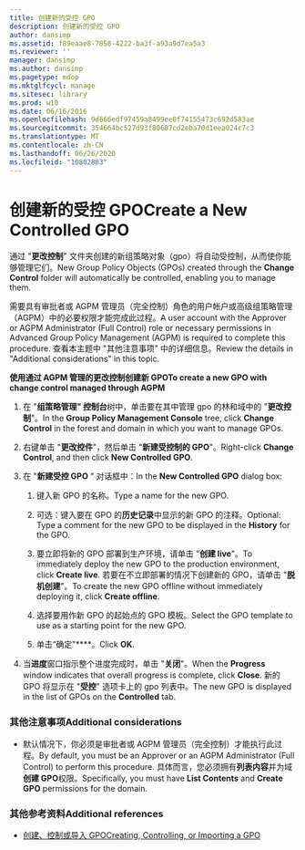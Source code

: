 ```yaml
---
title: 创建新的受控 GPO
description: 创建新的受控 GPO
author: dansimp
ms.assetid: f89eaae8-7858-4222-ba3f-a93a9d7ea5a3
ms.reviewer: ''
manager: dansimp
ms.author: dansimp
ms.pagetype: mdop
ms.mktglfcycl: manage
ms.sitesec: library
ms.prod: w10
ms.date: 06/16/2016
ms.openlocfilehash: 9d666edf97459a8499ee0f74155473c692d583ae
ms.sourcegitcommit: 354664bc527d93f80687cd2eba70d1eea024c7c3
ms.translationtype: MT
ms.contentlocale: zh-CN
ms.lasthandoff: 06/26/2020
ms.locfileid: "10802883"
---
```

# <span data-ttu-id="05c19-103">创建新的受控 GPO</span><span class="sxs-lookup"><span data-stu-id="05c19-103">Create a New Controlled GPO</span></span>


<span data-ttu-id="05c19-104">通过 "**更改控制**" 文件夹创建的新组策略对象（gpo）将自动受控制，从而使你能够管理它们。</span><span class="sxs-lookup"><span data-stu-id="05c19-104">New Group Policy Objects (GPOs) created through the **Change Control** folder will automatically be controlled, enabling you to manage them.</span></span>

<span data-ttu-id="05c19-105">需要具有审批者或 AGPM 管理员（完全控制）角色的用户帐户或高级组策略管理（AGPM）中的必要权限才能完成此过程。</span><span class="sxs-lookup"><span data-stu-id="05c19-105">A user account with the Approver or AGPM Administrator (Full Control) role or necessary permissions in Advanced Group Policy Management (AGPM) is required to complete this procedure.</span></span> <span data-ttu-id="05c19-106">查看本主题中 "其他注意事项" 中的详细信息。</span><span class="sxs-lookup"><span data-stu-id="05c19-106">Review the details in "Additional considerations" in this topic.</span></span>

**<span data-ttu-id="05c19-107">使用通过 AGPM 管理的更改控制创建新 GPO</span><span class="sxs-lookup"><span data-stu-id="05c19-107">To create a new GPO with change control managed through AGPM</span></span>**

1.  <span data-ttu-id="05c19-108">在 "**组策略管理" 控制台**树中，单击要在其中管理 gpo 的林和域中的 "**更改控制**"。</span><span class="sxs-lookup"><span data-stu-id="05c19-108">In the **Group Policy Management Console** tree, click **Change Control** in the forest and domain in which you want to manage GPOs.</span></span>

2.  <span data-ttu-id="05c19-109">右键单击 "**更改控件**"，然后单击 "**新建受控制的 GPO**"。</span><span class="sxs-lookup"><span data-stu-id="05c19-109">Right-click **Change Control**, and then click **New Controlled GPO**.</span></span>

3.  <span data-ttu-id="05c19-110">在 "**新建受控 GPO** " 对话框中：</span><span class="sxs-lookup"><span data-stu-id="05c19-110">In the **New Controlled GPO** dialog box:</span></span>

    1.  <span data-ttu-id="05c19-111">键入新 GPO 的名称。</span><span class="sxs-lookup"><span data-stu-id="05c19-111">Type a name for the new GPO.</span></span>

    2.  <span data-ttu-id="05c19-112">可选：键入要在 GPO 的**历史记录**中显示的新 GPO 的注释。</span><span class="sxs-lookup"><span data-stu-id="05c19-112">Optional: Type a comment for the new GPO to be displayed in the **History** for the GPO.</span></span>

    3.  <span data-ttu-id="05c19-113">要立即将新的 GPO 部署到生产环境，请单击 "**创建 live**"。</span><span class="sxs-lookup"><span data-stu-id="05c19-113">To immediately deploy the new GPO to the production environment, click **Create live**.</span></span> <span data-ttu-id="05c19-114">若要在不立即部署的情况下创建新的 GPO，请单击 "**脱机创建**"。</span><span class="sxs-lookup"><span data-stu-id="05c19-114">To create the new GPO offline without immediately deploying it, click **Create offline**.</span></span>

    4.  <span data-ttu-id="05c19-115">选择要用作新 GPO 的起始点的 GPO 模板。</span><span class="sxs-lookup"><span data-stu-id="05c19-115">Select the GPO template to use as a starting point for the new GPO.</span></span>

    5.  <span data-ttu-id="05c19-116">单击“确定”\*\*\*\*。</span><span class="sxs-lookup"><span data-stu-id="05c19-116">Click **OK**.</span></span>

4.  <span data-ttu-id="05c19-117">当**进度**窗口指示整个进度完成时，单击 "**关闭**"。</span><span class="sxs-lookup"><span data-stu-id="05c19-117">When the **Progress** window indicates that overall progress is complete, click **Close**.</span></span> <span data-ttu-id="05c19-118">新的 GPO 将显示在 "**受控**" 选项卡上的 gpo 列表中。</span><span class="sxs-lookup"><span data-stu-id="05c19-118">The new GPO is displayed in the list of GPOs on the **Controlled** tab.</span></span>

### <span data-ttu-id="05c19-119">其他注意事项</span><span class="sxs-lookup"><span data-stu-id="05c19-119">Additional considerations</span></span>

-   <span data-ttu-id="05c19-120">默认情况下，你必须是审批者或 AGPM 管理员（完全控制）才能执行此过程。</span><span class="sxs-lookup"><span data-stu-id="05c19-120">By default, you must be an Approver or an AGPM Administrator (Full Control) to perform this procedure.</span></span> <span data-ttu-id="05c19-121">具体而言，您必须拥有**列表内容**并为域**创建 GPO**权限。</span><span class="sxs-lookup"><span data-stu-id="05c19-121">Specifically, you must have **List Contents** and **Create GPO** permissions for the domain.</span></span>

### <span data-ttu-id="05c19-122">其他参考资料</span><span class="sxs-lookup"><span data-stu-id="05c19-122">Additional references</span></span>

-   [<span data-ttu-id="05c19-123">创建、控制或导入 GPO</span><span class="sxs-lookup"><span data-stu-id="05c19-123">Creating, Controlling, or Importing a GPO</span></span>](creating-controlling-or-importing-a-gpo-editor-agpm30ops.md)

 

 





